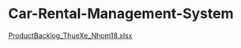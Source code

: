 # Car-Rental-Management-System
[ProductBacklog_ThueXe_Nhom18.xlsx](https://github.com/user-attachments/files/22247486/ProductBacklog_ThueXe_Nhom18.xlsx)
